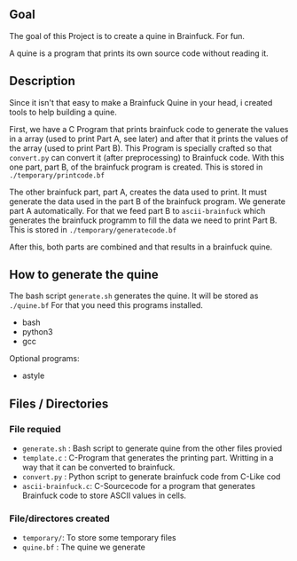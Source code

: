## Goal

The goal of this Project is to create a quine in Brainfuck. For fun.

A quine is a program that prints its own source code without reading it.


## Description

Since it isn't that easy to make a Brainfuck Quine in your head, i created tools to help building a
 quine.

First, we have a C Program that prints brainfuck code to generate the values in a array (used to
 print Part A, see later) and after that it prints the values of the array (used to print Part B).
This Program is specially crafted so that `convert.py` can convert it (after preprocessing) to
 Brainfuck code.
With this one part, part B, of the brainfuck program is created.
This is stored in `./temporary/printcode.bf`

The other brainfuck part, part A, creates the data used to print.
It must generate the data used in the part B of the brainfuck program.
We generate part A automatically. For that we feed part B to `ascii-brainfuck` which generates the
 brainfuck programm to fill the data we need to print Part B.
This is stored in `./temporary/generatecode.bf`

After this, both parts are combined and that results in a brainfuck quine.

## How to generate the quine

The bash script `generate.sh` generates the quine.
It will be stored as `./quine.bf`
For that you need this programs installed.

- bash
- python3
- gcc

Optional programs:

- astyle

## Files / Directories


### File requied

- `generate.sh` : Bash script to generate quine from the other files provied
- `template.c`  : C-Program that generates the printing part. Writting in a way that it can be converted to brainfuck.
- `convert.py`  : Python script to generate brainfuck code from C-Like cod
- `ascii-brainfuck.c`: C-Sourcecode for a program that generates Brainfuck code to store ASCII values in cells.

### File/directores created

- `temporary/`:    To store some temporary files
- `quine.bf` :     The quine we generate

